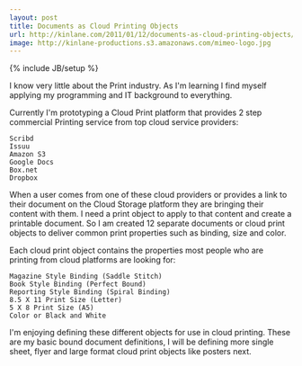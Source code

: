 ```yaml
---
layout: post
title: Documents as Cloud Printing Objects
url: http://kinlane.com/2011/01/12/documents-as-cloud-printing-objects/
image: http://kinlane-productions.s3.amazonaws.com/mimeo-logo.jpg
---
```

{% include JB/setup %}
I know very little about the Print industry.  As I'm learning I find myself applying my programming and IT background to everything.

Currently I'm prototyping a Cloud Print platform that provides 2 step commercial Printing service from top cloud service providers:

	Scribd
	Issuu
	Amazon S3
	Google Docs
	Box.net
	Dropbox

When a user comes from one of these cloud providers or provides a link to their document on the Cloud Storage platform they are bringing their content with them.
I need a print object to apply to that content and create a printable document.  So I am created 12 separate documents or cloud print objects to deliver common print properties such as binding, size and color.

Each cloud print object contains the properties most people who are printing from cloud platforms are looking for:

	Magazine Style Binding (Saddle Stitch)
	Book Style Binding (Perfect Bound)
	Reporting Style Binding (Spiral Binding)
	8.5 X 11 Print Size (Letter)
	5 X 8 Print Size (A5)
	Color or Black and White

I'm enjoying defining these different objects for use in cloud printing.  These are my basic bound document definitions, I will be defining more single sheet, flyer and large format cloud print objects like posters next.